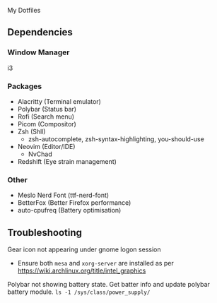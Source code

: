 My Dotfiles

## Dependencies
### Window Manager
i3

### Packages
- Alacritty (Terminal emulator)
- Polybar (Status bar)
- Rofi (Search menu)
- Picom (Compositor)
- Zsh (Shll)
  - zsh-autocomplete, zsh-syntax-highlighting, you-should-use
- Neovim (Editor/IDE)
  - NvChad
- Redshift (Eye strain management)

### Other
- Meslo Nerd Font (ttf-nerd-font)
- BetterFox (Better Firefox performance)
- auto-cpufreq (Battery optimisation)

## Troubleshooting

Gear icon not appearing under gnome logon session
- Ensure both `mesa` and `xorg-server` are installed as per https://wiki.archlinux.org/title/intel_graphics

Polybar not showing battery state. Get batter info and update polybar battery module.
`ls -1 /sys/class/power_supply/`
